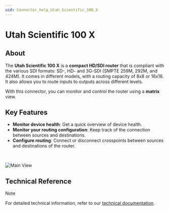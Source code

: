 ```yaml
---
uid: Connector_help_Utah_Scientific_100_X
---
```


# Utah Scientific 100 X

## About

The **Utah Scientific 100 X** is a **compact HD/SDI router** that is compliant with the various SDI formats: SD-, HD- and 3G-SDI (SMPTE 259M, 292M, and 424M). It comes in different models, with a routing capacity of 8x8 or 16x16. It also allows you to route inputs to outputs across different levels.

With this connector, you can monitor and control the router using a **matrix** view.

## Key Features

- **Monitor device health**: Get a quick overview of device health.
- **Monitor your routing configuration**: Keep track of the connection between sources and destinations.
- **Configure routing**: Connect or disconnect crosspoints between sources and destinations of the router.

<br>

![Main View](~/connector/images/Utah_Scientific_100_X_Main_View.png)

## Technical Reference

> [!NOTE]
> For detailed technical information, refer to our [technical documentation](xref:Connector_help_Utah_Scientific_100_X_Technical).
